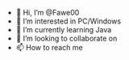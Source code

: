 - 👋 Hi, I’m @Fawe00
- 👀 I’m interested in PC/Windows
- 🌱 I’m currently learning Java
- 💞️ I’m looking to collaborate on 
- 📫 How to reach me 
